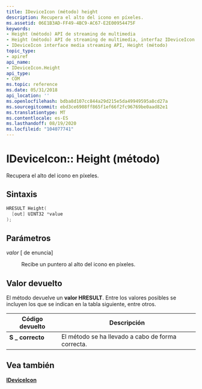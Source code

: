 ```yaml
---
title: IDeviceIcon (método) height
description: Recupera el alto del icono en píxeles.
ms.assetid: 06E1B3AD-FF49-4BC9-AC67-E2E00954475F
keywords:
- Height (método) API de streaming de multimedia
- Height (método) API de streaming de multimedia, interfaz IDeviceIcon
- IDeviceIcon interface media streaming API, Height (método)
topic_type:
- apiref
api_name:
- IDeviceIcon.Height
api_type:
- COM
ms.topic: reference
ms.date: 05/31/2018
api_location: ''
ms.openlocfilehash: bdba8d107cc844a29d215e5da49949595a8cd27a
ms.sourcegitcommit: ebd3ce6908ff865f1ef66f2fc96769be0aad82e1
ms.translationtype: MT
ms.contentlocale: es-ES
ms.lasthandoff: 08/19/2020
ms.locfileid: "104077741"
---
```

# <a name="ideviceiconheight-method"></a>IDeviceIcon:: Height (método)

Recupera el alto del icono en píxeles.

## <a name="syntax"></a>Sintaxis


```C++
HRESULT Height(
  [out] UINT32 *value
);
```



## <a name="parameters"></a>Parámetros

<dl> <dt>

*valor* \[ de enuncia\]
</dt> <dd>

Recibe un puntero al alto del icono en píxeles.

</dd> </dl>

## <a name="return-value"></a>Valor devuelto

El método devuelve un **valor HRESULT**. Entre los valores posibles se incluyen los que se indican en la tabla siguiente, entre otros.



| Código devuelto                                                                          | Descripción                      |
|--------------------------------------------------------------------------------------|----------------------------------|
| <dl> <dt>**S \_ correcto**</dt> </dl> | El método se ha llevado a cabo de forma correcta.<br/> |



 

## <a name="see-also"></a>Vea también

<dl> <dt>

[**IDeviceIcon**](/previous-versions/windows/desktop/api/windows.media.streaming/nn-windows-media-streaming-ideviceicon)
</dt> </dl>

 

